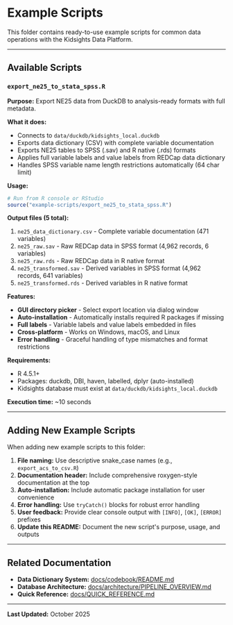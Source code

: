 # Example Scripts

This folder contains ready-to-use example scripts for common data operations with the Kidsights Data Platform.

---

## Available Scripts

### `export_ne25_to_stata_spss.R`

**Purpose:** Export NE25 data from DuckDB to analysis-ready formats with full metadata.

**What it does:**
- Connects to `data/duckdb/kidsights_local.duckdb`
- Exports data dictionary (CSV) with complete variable documentation
- Exports NE25 tables to SPSS (.sav) and R native (.rds) formats
- Applies full variable labels and value labels from REDCap data dictionary
- Handles SPSS variable name length restrictions automatically (64 char limit)

**Usage:**
```r
# Run from R console or RStudio
source("example-scripts/export_ne25_to_stata_spss.R")
```

**Output files (5 total):**
1. `ne25_data_dictionary.csv` - Complete variable documentation (471 variables)
2. `ne25_raw.sav` - Raw REDCap data in SPSS format (4,962 records, 6 variables)
3. `ne25_raw.rds` - Raw REDCap data in R native format
4. `ne25_transformed.sav` - Derived variables in SPSS format (4,962 records, 641 variables)
5. `ne25_transformed.rds` - Derived variables in R native format

**Features:**
- **GUI directory picker** - Select export location via dialog window
- **Auto-installation** - Automatically installs required R packages if missing
- **Full labels** - Variable labels and value labels embedded in files
- **Cross-platform** - Works on Windows, macOS, and Linux
- **Error handling** - Graceful handling of type mismatches and format restrictions

**Requirements:**
- R 4.5.1+
- Packages: duckdb, DBI, haven, labelled, dplyr (auto-installed)
- Kidsights database must exist at `data/duckdb/kidsights_local.duckdb`

**Execution time:** ~10 seconds

---

## Adding New Example Scripts

When adding new example scripts to this folder:

1. **File naming:** Use descriptive snake_case names (e.g., `export_acs_to_csv.R`)
2. **Documentation header:** Include comprehensive roxygen-style documentation at the top
3. **Auto-installation:** Include automatic package installation for user convenience
4. **Error handling:** Use `tryCatch()` blocks for robust error handling
5. **User feedback:** Provide clear console output with `[INFO]`, `[OK]`, `[ERROR]` prefixes
6. **Update this README:** Document the new script's purpose, usage, and outputs

---

## Related Documentation

- **Data Dictionary System:** [docs/codebook/README.md](../docs/codebook/README.md)
- **Database Architecture:** [docs/architecture/PIPELINE_OVERVIEW.md](../docs/architecture/PIPELINE_OVERVIEW.md)
- **Quick Reference:** [docs/QUICK_REFERENCE.md](../docs/QUICK_REFERENCE.md)

---

**Last Updated:** October 2025
